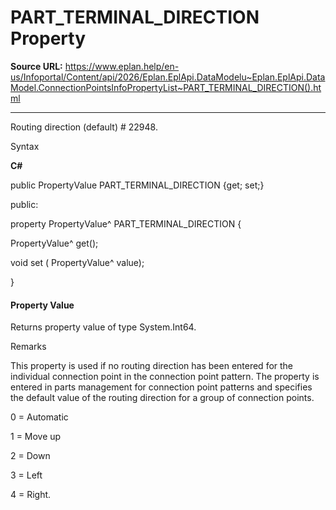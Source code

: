 # PART_TERMINAL_DIRECTION Property

**Source URL:** https://www.eplan.help/en-us/Infoportal/Content/api/2026/Eplan.EplApi.DataModelu~Eplan.EplApi.DataModel.ConnectionPointsInfoPropertyList~PART_TERMINAL_DIRECTION().html

---

Routing direction (default) # 22948.

Syntax

**C#**



public PropertyValue PART_TERMINAL_DIRECTION {get; set;}

public:

property PropertyValue^ PART_TERMINAL_DIRECTION {

   PropertyValue^ get();

   void set (    PropertyValue^ value);

}


#### Property Value

Returns property value of type System.Int64.

Remarks

This property is used if no routing direction has been entered for the individual connection point in the connection point pattern. The property is entered in parts management for connection point patterns and specifies the default value of the routing direction for a group of connection points.

0 = Automatic

1 = Move up

2 = Down

3 = Left

4 = Right.
